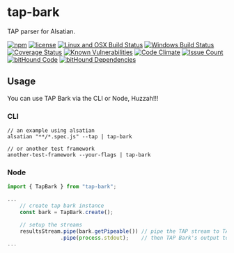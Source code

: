 # tap-bark

TAP parser for Alsatian.

[![npm](https://img.shields.io/npm/v/tap-bark.svg)](https://www.npmjs.com/package/tap-bark)
[![license](https://img.shields.io/github/license/alsatian-test/tap-bark.svg)](https://github.com/alsatian-test/tap-bark/blob/master/LICENSE)
[![Linux and OSX Build Status](https://travis-ci.org/alsatian-test/tap-bark.svg?branch=master)](https://travis-ci.org/alsatian-test/tap-bark)
[![Windows Build Status](https://ci.appveyor.com/api/projects/status/github/alsatian-test/alsatian?branch=master&svg=true)](https://ci.appveyor.com/project/jamesrichford/tap-bark)
[![Coverage Status](https://coveralls.io/repos/github/alsatian-test/tap-bark/badge.svg?branch=master)](https://coveralls.io/github/alsatian-test/tap-bark?branch=master)
[![Known Vulnerabilities](https://snyk.io/test/github/alsatian-test/tap-bark/badge.svg)](https://snyk.io/test/github/alsatian-test/tap-bark)
[![Code Climate](https://codeclimate.com/github/alsatian-test/tap-bark/badges/gpa.svg)](https://codeclimate.com/github/alsatian-test/tap-bark)
[![Issue Count](https://codeclimate.com/github/alsatian-test/tap-bark/badges/issue_count.svg)](https://codeclimate.com/github/alsatian-test/tap-bark)
[![bitHound Code](https://www.bithound.io/github/alsatian-test/tap-bark/badges/code.svg)](https://www.bithound.io/github/alsatian-test/tap-bark)
[![bitHound Dependencies](https://www.bithound.io/github/alsatian-test/tap-bark/badges/dependencies.svg)](https://www.bithound.io/github/alsatian-test/tap-bark/master/dependencies/npm)

## Usage

You can use TAP Bark via the CLI or Node, Huzzah!!!

### CLI

```
// an example using alsatian
alsatian "**/*.spec.js" --tap | tap-bark

// or another test framework
another-test-framework --your-flags | tap-bark
```

### Node

```typescript
import { TapBark } from "tap-bark";

...
    // create tap bark instance
    const bark = TapBark.create();

    // setup the streams
    resultsStream.pipe(bark.getPipeable()) // pipe the TAP stream to TAP Bark
                 .pipe(process.stdout);    // then TAP Bark's output to the console (or a file if you so wish)
...
```